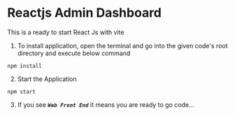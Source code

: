 # Reactjs Admin Dashboard
This is a ready to start React Js with vite
1. To install application, open the terminal and go into the given code's root directory and execute below command
```
npm install
```

2. Start the Application
```
npm start
```


3. If you see ***`Web Front End`*** it means you are ready to go code...
